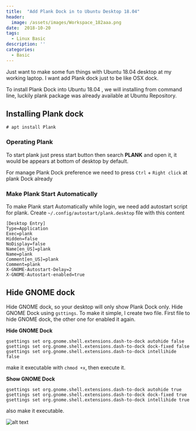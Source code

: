 ```yaml
---
title:  "Add Plank Dock in to Ubuntu Desktop 18.04"
header:
  image: /assets/images/Workspace_182aaa.png
date:  2018-10-20
tags:
  - Linux Basic
description: ''
categories:
  - Basic
---
```

Just want to make some fun things with Ubuntu 18.04 desktop at my working laptop. I want add Plank dock just to be like OSX dock.

To install Plank Dock into Ubuntu 18.04 , we will installing from command line, luckily plank package was already available at Ubuntu Repository.

## Installing Plank dock

```
# apt install Plank
```
### Operating Plank
To start plank just press start button then search **PLANK** and open it, it would be appears at bottom of desktop by default.

For manage Plank Dock preference we need to press `Ctrl` + `Right click`  at plank Dock already

### Make Plank Start Automatically
To make Plank start Automatically while login, we need add autostart script for plank. Create `~/.config/autostart/plank.desktop` file with this content
```
[Desktop Entry]
Type=Application
Exec=plank
Hidden=false
NoDisplay=false
Name[en_US]=plank
Name=plank
Comment[en_US]=plank
Comment=plank
X-GNOME-Autostart-Delay=2
X-GNOME-Autostart-enabled=true
```

## Hide GNOME dock
Hide GNOME dock, so your desktop will only show Plank Dock only. Hide GNOME Dock using `gsttings`. To make it simple, I create two file.
First file to hide GNOME dock, the other one for enabled it again.

**Hide GNOME Dock**
```
gsettings set org.gnome.shell.extensions.dash-to-dock autohide false
gsettings set org.gnome.shell.extensions.dash-to-dock dock-fixed false
gsettings set org.gnome.shell.extensions.dash-to-dock intellihide false
````
make it executable with `chmod +x`, then execute it.

**Show GNOME Dock**
```
gsettings set org.gnome.shell.extensions.dash-to-dock autohide true
gsettings set org.gnome.shell.extensions.dash-to-dock dock-fixed true
gsettings set org.gnome.shell.extensions.dash-to-dock intellihide true
```
also make it executable.

![alt text](/assets/images/Workspace_1_182.png)

